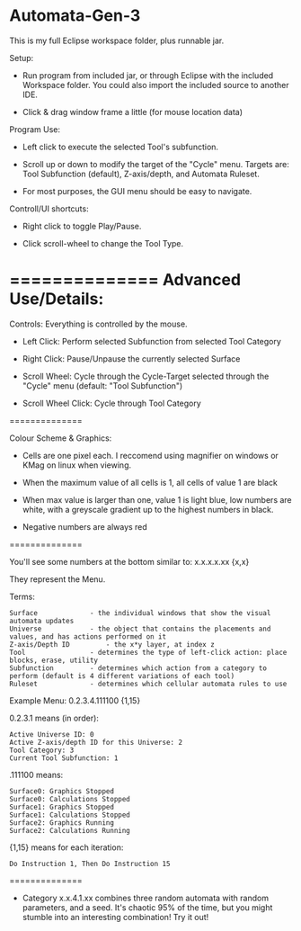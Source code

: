 Automata-Gen-3
==============
This is my full Eclipse workspace folder, plus runnable jar.

Setup:

- Run program from included jar, or through Eclipse with the included Workspace folder. You could also import the included source to another IDE.

- Click & drag window frame a little (for mouse location data)

Program Use:

- Left click to execute the selected Tool's subfunction.

- Scroll up or down to modify the target of the "Cycle" menu. Targets are: Tool Subfunction (default), Z-axis/depth, and Automata Ruleset.

- For most purposes, the GUI menu should be easy to navigate.

Controll/UI shortcuts:

- Right click to toggle Play/Pause.

- Click scroll-wheel to change the Tool Type.

==============
Advanced Use/Details:
==============

Controls: Everything is controlled by the mouse.

- Left Click: Perform selected Subfunction from selected Tool Category

- Right Click: Pause/Unpause the currently selected Surface

- Scroll Wheel: Cycle through the Cycle-Target selected through the "Cycle" menu (default: "Tool Subfunction")

- Scroll Wheel Click: Cycle through Tool Category

==============

Colour Scheme & Graphics:

- Cells are one pixel each. I reccomend using magnifier on windows or KMag on linux when viewing.

- When the maximum value of all cells is 1, all cells of value 1 are black

- When max value is larger than one, value 1 is light blue, low numbers are white, with a greyscale gradient up to the highest numbers in black.

- Negative numbers are always red

==============

You'll see some numbers at the bottom similar to: x.x.x.x.xx {x,x}

They represent the Menu.

Terms:
	
	Surface				- the individual windows that show the visual automata updates
	Universe 			- the object that contains the placements and values, and has actions performed on it
	Z-axis/Depth ID 		- the x*y layer, at index z
	Tool 				- determines the type of left-click action: place blocks, erase, utility
	Subfunction			- determines which action from a category to perform (default is 4 different variations of each tool)
	Ruleset				- determines which cellular automata rules to use

Example Menu: 0.2.3.4.111100 {1,15}

0.2.3.1 means (in order):

	Active Universe ID: 0
	Active Z-axis/depth ID for this Universe: 2
	Tool Category: 3
	Current Tool Subfunction: 1

.111100 means:

	Surface0: Graphics Stopped
	Surface0: Calculations Stopped
	Surface1: Graphics Stopped
	Surface1: Calculations Stopped
	Surface2: Graphics Running
	Surface2: Calculations Running

{1,15} means for each iteration:
	
	Do Instruction 1, Then Do Instruction 15

==============

- Category x.x.4.1.xx combines three random automata with random parameters, and a seed. It's chaotic 95% of the time, but you might stumble into an interesting combination! Try it out!


		
